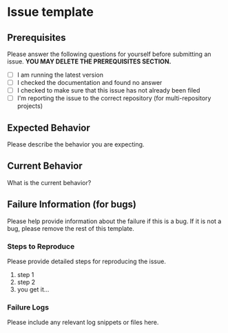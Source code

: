 # Issue template

## Prerequisites

Please answer the following questions for yourself before submitting an issue. 
**YOU MAY DELETE THE PREREQUISITES SECTION.**

* [ ] I am running the latest version
* [ ] I checked the documentation and found no answer
* [ ] I checked to make sure that this issue has not already been filed
* [ ] I'm reporting the issue to the correct repository (for multi-repository 
  projects)

## Expected Behavior

Please describe the behavior you are expecting.

## Current Behavior

What is the current behavior?

## Failure Information (for bugs)

Please help provide information about the failure if this is a bug. If it is 
not a bug, please remove the rest of this template.

### Steps to Reproduce

Please provide detailed steps for reproducing the issue.

1. step 1
1. step 2
1. you get it...

### Failure Logs

Please include any relevant log snippets or files here.
